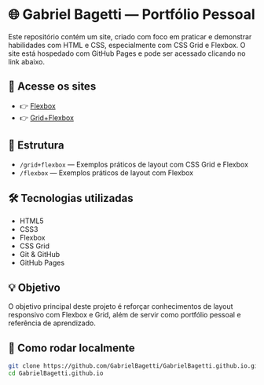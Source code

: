 # 🌐 Gabriel Bagetti — Portfólio Pessoal

Este repositório contém um site, criado com foco em praticar e demonstrar habilidades com HTML e CSS, especialmente com CSS Grid e Flexbox. O site está hospedado com GitHub Pages e pode ser acessado clicando no link abaixo.

## 🔗 Acesse os sites

- 👉 [Flexbox](https://gabrielbagetti.github.io/flexbox)
- 👉 [Grid+Flexbox](https://gabrielbagetti.github.io/grid+flexbox)

## 📁 Estrutura
- `/grid+flexbox` — Exemplos práticos de layout com CSS Grid e Flexbox
- `/flexbox` — Exemplos práticos de layout com Flexbox

## 🛠️ Tecnologias utilizadas

- HTML5
- CSS3
- Flexbox
- CSS Grid
- Git & GitHub
- GitHub Pages

## 💡 Objetivo

O objetivo principal deste projeto é reforçar conhecimentos de layout responsivo com Flexbox e Grid, além de servir como portfólio pessoal e referência de aprendizado.

## 🚀 Como rodar localmente

```bash
git clone https://github.com/GabrielBagetti/GabrielBagetti.github.io.git
cd GabrielBagetti.github.io
